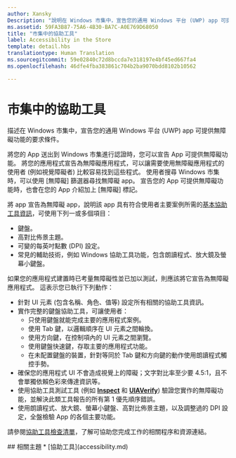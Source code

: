 ```yaml
---
author: Xansky
Description: "說明在 Windows 市集中，宣告您的通用 Windows 平台 (UWP) app 可提供無障礙功能的要求條件。"
ms.assetid: 59FA3B87-75A6-4B30-BA7C-A0E769D68050
title: "市集中的協助工具"
label: Accessibility in the Store
template: detail.hbs
translationtype: Human Translation
ms.sourcegitcommit: 59e02840c72d8bccda7e318197e4bf45ed667fa4
ms.openlocfilehash: 46dfe4fba383861c704b2ba9070bdd8102b10562

---
```


# 市集中的協助工具  



描述在 Windows 市集中，宣告您的通用 Windows 平台 (UWP) app 可提供無障礙功能的要求條件。

將您的 App 送出到 Windows 市集進行認證時，您可以宣告 App 可提供無障礙功能。 將您的應用程式宣告為無障礙應用程式，可以讓需要使用無障礙應用程式的使用者 (例如視覺障礙者) 比較容易找到這些程式。 使用者搜尋 Windows 市集時，可以使用 \[無障礙\] 篩選器尋找無障礙 app。 宣告您的 App 可提供無障礙功能時，也會在您的 App 介紹加上 \[無障礙\] 標記。

將 app 宣告為無障礙 app，說明該 app 具有符合使用者主要案例所需的[基本協助工具資訊](basic-accessibility-information.md)，可使用下列一或多個項目：

* 鍵盤。
* 高對比佈景主題。
* 可變的每英吋點數 (DPI) 設定。
* 常見的輔助技術，例如 Windows 協助工具功能，包含朗讀程式、放大鏡及螢幕小鍵盤。

如果您的應用程式建置時已考量無障礙性並已加以測試，則應該將它宣告為無障礙應用程式。 這表示您已執行下列動作：

* 針對 UI 元素 (包含名稱、角色、值等) 設定所有相關的協助工具資訊。
* 實作完整的鍵盤協助工具，可讓使用者：
    * 只使用鍵盤就能完成主要的應用程式案例。
    * 使用 Tab 鍵，以邏輯順序在 UI 元素之間輪換。
    * 使用方向鍵，在控制項內的 UI 元素之間瀏覽。
    * 使用鍵盤快速鍵，存取主要的應用程式功能。
    * 在未配置鍵盤的裝置，針對等同於 Tab 鍵和方向鍵的動作使用朗讀程式觸控手勢。
* 確保您的應用程式 UI 不會造成視覺上的障礙；文字對比率至少要 4.5:1，且不會單獨依賴色彩來傳達資訊等。
* 使用協助工具測試工具 (例如 [**Inspect**](https://msdn.microsoft.com/library/windows/desktop/Dd318521) 和 [**UIAVerify**](https://msdn.microsoft.com/library/windows/desktop/Hh920986)) 驗證您實作的無障礙功能，並解決此類工具報告的所有第 1 優先順序錯誤。
* 使用朗讀程式、放大鏡、螢幕小鍵盤、高對比佈景主題，以及調整過的 DPI 設定，全盤檢驗 App 的各個主要功能。

請參閱[協助工具檢查清單](accessibility-checklist.md)，了解可協助您完成工作的相關程序和資源連結。

<span id="related_topics"/>
## 相關主題    
* [協助工具](accessibility.md)



<!--HONumber=Jun16_HO4-->



